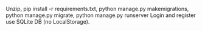 Unzip, pip install -r requirements.txt, python manage.py makemigrations, python manage.py migrate, python manage.py runserver
Login and register use SQLite DB (no LocalStorage).